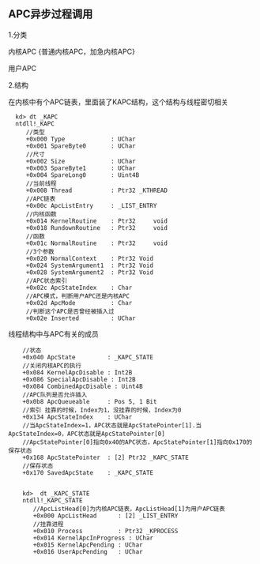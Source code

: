 APC异步过程调用
----

1.分类

内核APC  {普通内核APC，加急内核APC}


用户APC


2.结构

在内核中有个APC链表，里面装了KAPC结构，这个结构与线程密切相关

      kd> dt _KAPC
      ntdll!_KAPC
         //类型
         +0x000 Type             : UChar
         +0x001 SpareByte0       : UChar
         //尺寸
         +0x002 Size             : UChar
         +0x003 SpareByte1       : UChar
         +0x004 SpareLong0       : Uint4B
         //当前线程
         +0x008 Thread           : Ptr32 _KTHREAD
         //APC链表
         +0x00c ApcListEntry     : _LIST_ENTRY
         //内核函数
         +0x014 KernelRoutine    : Ptr32     void 
         +0x018 RundownRoutine   : Ptr32     void 
         //函数
         +0x01c NormalRoutine    : Ptr32     void 
         //3个参数
         +0x020 NormalContext    : Ptr32 Void
         +0x024 SystemArgument1  : Ptr32 Void
         +0x028 SystemArgument2  : Ptr32 Void
         //APC状态索引
         +0x02c ApcStateIndex    : Char
         //APC模式，判断用户APC还是内核APC
         +0x02d ApcMode          : Char
         //判断这个APC是否曾经被插入过
         +0x02e Inserted         : UChar

线程结构中与APC有关的成员

        //状态
        +0x040 ApcState         : _KAPC_STATE
        //关闭内核APC的执行
        +0x084 KernelApcDisable : Int2B
        +0x086 SpecialApcDisable : Int2B
        +0x084 CombinedApcDisable : Uint4B
        //APC队列是否允许插入
        +0x0b8 ApcQueueable     : Pos 5, 1 Bit
        //索引 挂靠的时候，Index为1，没挂靠的时候，Index为0
        +0x134 ApcStateIndex    : UChar
        //当ApcStateIndex=1，APC状态就是ApcStatePointer[1].当ApcStateIndex=0，APC状态就是ApcStatePointer[0]
        //ApcStatePointer[0]指向0x40的APC状态，ApcStatePointer[1]指向0x170的保存状态
        +0x168 ApcStatePointer  : [2] Ptr32 _KAPC_STATE
        //保存状态
        +0x170 SavedApcState    : _KAPC_STATE


        kd>  dt _KAPC_STATE
        ntdll!_KAPC_STATE
           //ApcListHead[0]为内核APC链表，ApcListHead[1]为用户APC链表
           +0x000 ApcListHead      : [2] _LIST_ENTRY
           //挂靠进程
           +0x010 Process          : Ptr32 _KPROCESS
           +0x014 KernelApcInProgress : UChar
           +0x015 KernelApcPending : UChar
           +0x016 UserApcPending   : UChar
